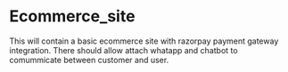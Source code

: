# Ecommerce_site
This will contain a basic ecommerce site with razorpay payment gateway integration.
There should allow attach whatapp and chatbot to comummicate between customer and user.

